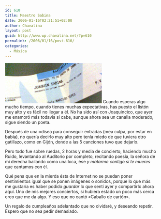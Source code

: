 ```yaml
---
id: 610
title: Maestro Sabina
date: 2006-01-16T02:21:51+02:00
author: Chavalina
layout: post
guid: http://www.wp.chavalina.net/?p=610
permalink: /2006/01/16/post-610/
categories:
  - Música
---
```

<img class="imgizqda" src="/imagenes/fotos/entrada-sabina.jpg" alt="Entrada del concierto de Joaquín Sabina en Murcia" /> Cuando esperas algo mucho tiempo, cuando tienes muchas expectativas, has puesto el listón muy alto y es fácil no llegar a él. No ha sido así con Joaquincico, que ayer me enamoró más todavía si cabe, aunque ahora sea un canalla moderado, sigue siendo un poeta.

Después de una odisea para conseguir entradas (mea culpa, por estar en babia), no quería decirlo muy alto pero tenía miedo de que tuviera otro gatillazo, como en Gijón, donde a las 5 canciones tuvo que dejarlo.

Pero todo fue sobre ruedas, 2 horas y media de concierto, haciendo mucho Ruido, levantando al Auditorio por completo, recitando poesía, la se&ntilde;ora de mi derecha bailando como una loca, ése _y matarme contigo si te mueres_ que cantamos con él. 

Qué pena que en la mierda ésta de Internet no se puedan poner sentimientos igual que se ponen imágenes o sonidos, porque lo que más me gustaría es haber podido _guardar_ lo que sentí ayer y compartirlo ahora aquí. Uno de mis mejores conciertos, si hubiera estado un poco más cerca creo que me da algo. Y eso que no cantó «Caballo de cartón».

Un regalo de cumplea&ntilde;os adelantado que no olvidaré, y deseando repetir. Espero que no sea pedir demasiado.